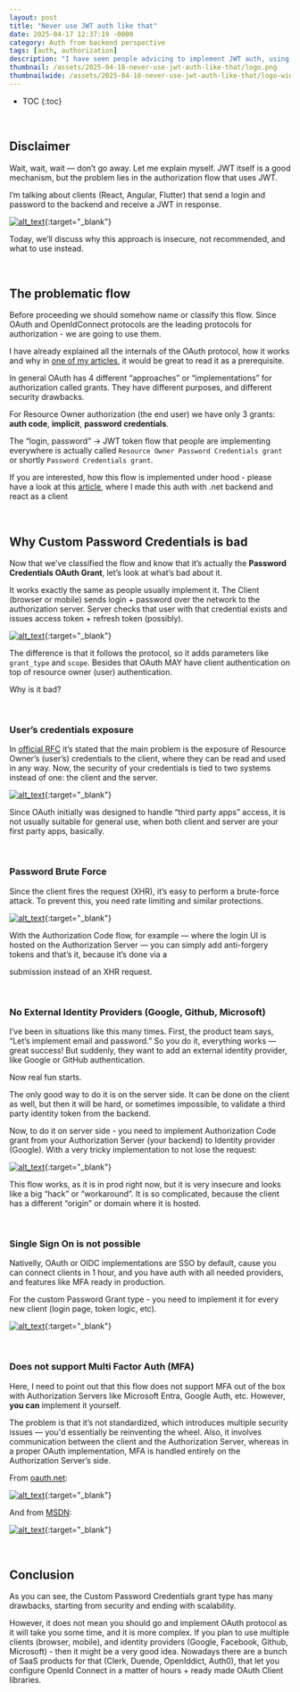 ```yaml
---
layout: post
title: "Never use JWT auth like that"
date: 2025-04-17 12:37:19 -0000
category: Auth from backend perspective
tags: [auth, authorization]
description: "I have seen people advicing to implement JWT auth, using frontend client (react, flutter, vue, etc) and backend where client sends email + password to backend and receives JWT. This flow is bad, and should not be used in production, instead you need to implement OAuth or OIDC protocols. Today I will explain why"
thumbnail: /assets/2025-04-18-never-use-jwt-auth-like-that/logo.png
thumbnailwide: /assets/2025-04-18-never-use-jwt-auth-like-that/logo-wide.png
---
```


* TOC
{:toc}


<br>

## **Disclaimer**

Wait, wait, wait — don’t go away. Let me explain myself. JWT itself is a good mechanism, but the problem lies in the authorization flow that uses JWT.

I’m talking about clients (React, Angular, Flutter) that send a login and password to the backend and receive a JWT in response.


[![alt_text](/assets/2025-04-18-never-use-jwt-auth-like-that/image3.png "image_tooltip")](/assets/2025-04-18-never-use-jwt-auth-like-that/image3.png "image_tooltip"){:target="_blank"}


Today, we’ll discuss why this approach is insecure, not recommended, and what to use instead.



<br>

## **The problematic flow**

Before proceeding we should somehow name or classify this flow. Since OAuth and OpenIdConnect protocols are the leading protocols for authorization - we are going to use them.

I have already explained all the internals of the OAuth protocol, how it works and why in [one of my articles](https://andreyka26.com/auth-from-backend-perspective-pt3-oauth-basics), it would be great to read it as a prerequisite.

In general OAuth has 4 different “approaches” or “implementations” for authorization called grants. They have different purposes, and different security drawbacks.

For Resource Owner authorization (the end user) we have only 3 grants: **auth code**, **implicit**, **password credentials**.

The “login, password” -> JWT token flow that people are implementing everywhere is actually called `Resource Owner Password Credentials grant` or shortly `Password Credentials grant`.

If you are interested, how this flow is implemented under hood - please have a look at this [article](https://andreyka26.com/jwt-auth-using-dot-net-and-react), where I made this auth with .net backend and react as a client




<br>

## **Why Custom Password Credentials is bad**

Now that we’ve classified the flow and know that it’s actually the **Password Credentials OAuth Grant**, let’s look at what’s bad about it.

It works exactly the same as people usually implement it. The Client (browser or mobile) sends login + password over the network to the authorization server. Server checks that user with that credential exists and issues access token + refresh token (possibly).


[![alt_text](/assets/2025-04-18-never-use-jwt-auth-like-that/image7.png "image_tooltip")](/assets/2025-04-18-never-use-jwt-auth-like-that/image7.png "image_tooltip"){:target="_blank"}


The difference is that it follows the protocol, so it adds parameters like `grant_type` and `scope`. Besides that OAuth MAY have client authentication on top of resource owner (user) authentication.

Why is it bad?




<br>

### **User’s credentials exposure**

In [official RFC](https://datatracker.ietf.org/doc/html/rfc6749#section-10.7) it’s stated that the main problem is the exposure of Resource Owner’s (user’s) credentials to the client, where they can be read and used in any way. Now, the security of your credentials is tied to two systems instead of one: the client and the server.


[![alt_text](/assets/2025-04-18-never-use-jwt-auth-like-that/image4.png "image_tooltip")](/assets/2025-04-18-never-use-jwt-auth-like-that/image4.png "image_tooltip"){:target="_blank"}


Since OAuth initially was designed to handle “third party apps” access, it is not usually suitable for general use, when both client and server are your first party apps, basically.




<br>

### **Password Brute Force**

Since the client fires the request (XHR), it’s easy to perform a brute-force attack. To prevent this, you need rate limiting and similar protections.


[![alt_text](/assets/2025-04-18-never-use-jwt-auth-like-that/image5.png "image_tooltip")](/assets/2025-04-18-never-use-jwt-auth-like-that/image5.png "image_tooltip"){:target="_blank"}


With the Authorization Code flow, for example — where the login UI is hosted on the Authorization Server — you can simply add anti-forgery tokens and that’s it, because it’s done via a <form> submission instead of an XHR request.




<br>

### **No External Identity Providers (Google, Github, Microsoft)**

I’ve been in situations like this many times. First, the product team says, “Let’s implement email and password.” So you do it, everything works — great success! But suddenly, they want to add an external identity provider, like Google or GitHub authentication.

Now real fun starts.

The only good way to do it is on the server side. It can be done on the client as well, but then it will be hard, or sometimes impossible, to validate a third party identity token from the backend.

Now, to do it on server side - you need to implement Authorization Code grant from your Authorization Server (your backend) to Identity provider (Google). With a very tricky implementation to not lose the request:

 

[![alt_text](/assets/2025-04-18-never-use-jwt-auth-like-that/image2.png "image_tooltip")](/assets/2025-04-18-never-use-jwt-auth-like-that/image2.png "image_tooltip"){:target="_blank"}


This flow works, as it is in prod right now, but it is very insecure and looks like a big “hack” or “workaround”. It is so complicated, because the client has a different “origin” or domain where it is hosted.




<br>

### **Single Sign On is not possible**

Nativelly, OAuth or OIDC implementations are SSO by default, cause you can connect clients in 1 hour, and you have auth with all needed providers, and features like MFA ready in production.

For the custom Password Grant type - you need to implement it for every new client (login page, token logic, etc).


[![alt_text](/assets/2025-04-18-never-use-jwt-auth-like-that/image8.png "image_tooltip")](/assets/2025-04-18-never-use-jwt-auth-like-that/image8.png "image_tooltip"){:target="_blank"}





<br>

### **Does not support Multi Factor Auth (MFA)**

Here, I need to point out that this flow does not support MFA out of the box with Authorization Servers like Microsoft Entra, Google Auth, etc. However, **you can** implement it yourself.

The problem is that it’s not standardized, which introduces multiple security issues — you'd essentially be reinventing the wheel. Also, it involves communication between the client and the Authorization Server, whereas in a proper OAuth implementation, MFA is handled entirely on the Authorization Server’s side.

From [oauth.net](https://oauth.net/2/grant-types/password/):


[![alt_text](/assets/2025-04-18-never-use-jwt-auth-like-that/image6.png "image_tooltip")](/assets/2025-04-18-never-use-jwt-auth-like-that/image6.png "image_tooltip"){:target="_blank"}


And from [MSDN](https://learn.microsoft.com/en-us/entra/identity-platform/v2-oauth-ropc): 

[![alt_text](/assets/2025-04-18-never-use-jwt-auth-like-that/image1.png "image_tooltip")](/assets/2025-04-18-never-use-jwt-auth-like-that/image1.png "image_tooltip"){:target="_blank"}





<br>

## **Conclusion**

As you can see, the Custom Password Credentials grant type has many drawbacks, starting from security and ending with scalability. 

However, it does not mean you should go and implement OAuth protocol as it will take you some time, and it is more complex. If you plan to use multiple clients (browser, mobile), and identity providers (Google, Facebook, Github, Microsoft) - then it might be a very good idea. Nowadays there are a bunch of SaaS products for that (Clerk, Duende, OpenIddict, Auth0), that let you configure OpenId Connect in a matter of hours + ready made OAuth Client libraries.


